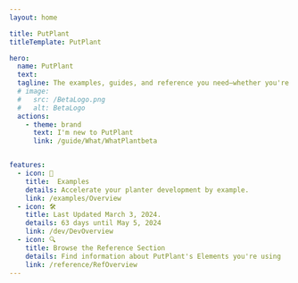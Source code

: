 ```yaml
---
layout: home

title: PutPlant
titleTemplate: PutPlant

hero: 
  name: PutPlant
  text: 
  tagline: The examples, guides, and reference you need—whether you're planting in the mountains of British Columbia, the wetlands of the Canadian Shield, or anywhere in between. Take advantage of these resources to develop your ability to plant faster and with higher quality.
  # image:
  #   src: /BetaLogo.png
  #   alt: BetaLogo
  actions:
    - theme: brand
      text: I'm new to PutPlant
      link: /guide/What/WhatPlantbeta


features:
  - icon: 🌲
    title:  Examples
    details: Accelerate your planter development by example.
    link: /examples/Overview
  - icon: 🛠️
    title: Last Updated March 3, 2024.
    details: 63 days until May 5, 2024
    link: /dev/DevOverview
  - icon: 🔍
    title: Browse the Reference Section
    details: Find information about PutPlant's Elements you're using
    link: /reference/RefOverview
---
```

